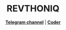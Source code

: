 <h1 align="center">REVTHONIQ</h1>

<p align="center">
  <strong><a href="https://t.me/REVTHONIQ">Telegram channel</a></strong> |
  <strong><a href="https://t.me/jf_40">Coder</a></strong>
</p>
